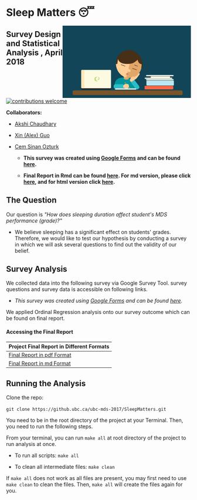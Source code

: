 # Sleep Matters 😴

<img src="Images/sleepatdesk.gif" align="right" width="350"/>

## Survey Design and Statistical Analysis , April 2018

[![contributions welcome](https://img.shields.io/badge/contributions-welcome-brightgreen.svg?style=flat)](https://github.com/akshi8/Sleep-Matters/issues)

**Collaborators:**

- [Akshi Chaudhary](https://github.com/akshi8)
- [Xin (Alex) Guo](https://github.ubc.ca/alexguox)
- [Cem Sinan Ozturk](https://github.com/cemsinano)

	- **This survey was created using [Google Forms](https://www.google.ca/forms/about/) and can be found [here](https://goo.gl/forms/RnSzp6LJHi78rYhF2).**

	- __Final Report in Rmd can be found [here](./Scripts/Final_Report.Rmd). For md version, please click [here](./Report/Final_Report.md), and for html version click [here](./Report/Final_Report.md).__

## The Question

Our question is *"How does sleeping duration affect student's MDS performance (grade)?"*

- We believe sleeping has a significant effect on students' grades. Therefore, we would like to test our hypothesis by conducting a survey in which we will ask several questions to find out the validity of our belief.

## Survey Analysis

We collected data into the following survey via Google Survey Tool. survey questions and survey data is accessible on following links.

- *This survey was created using [Google Forms](https://www.google.ca/forms/about/) and can be found [here](https://goo.gl/forms/RnSzp6LJHi78rYhF2).*

We applied Ordinal Regression analysis onto our survey outcome which can be found on final report.

#### Accessing the Final Report

| Project Final Report in Different Formats|
| ------------------------------- |
|[Final Report in pdf Format ](./Report/Final_Report.pdf)|
|[Final Report in md Format ](./Report/Final_Report.md)|



## Running the Analysis

Clone the repo:

`git clone https://github.ubc.ca/ubc-mds-2017/SleepMatters.git`

You need to be in the root directory of the project at your Terminal. Then, you need to run the following steps.

From your terminal, you can run `make all` at root directory of the project to run analysis at once.

- To run all scripts:   `make all`

- To clean all intermediate files:   `make clean`

If `make all` does not work as all files are present, you may first need to use `make clean` to clean the files. Then, `make all` will create the files again for you.
